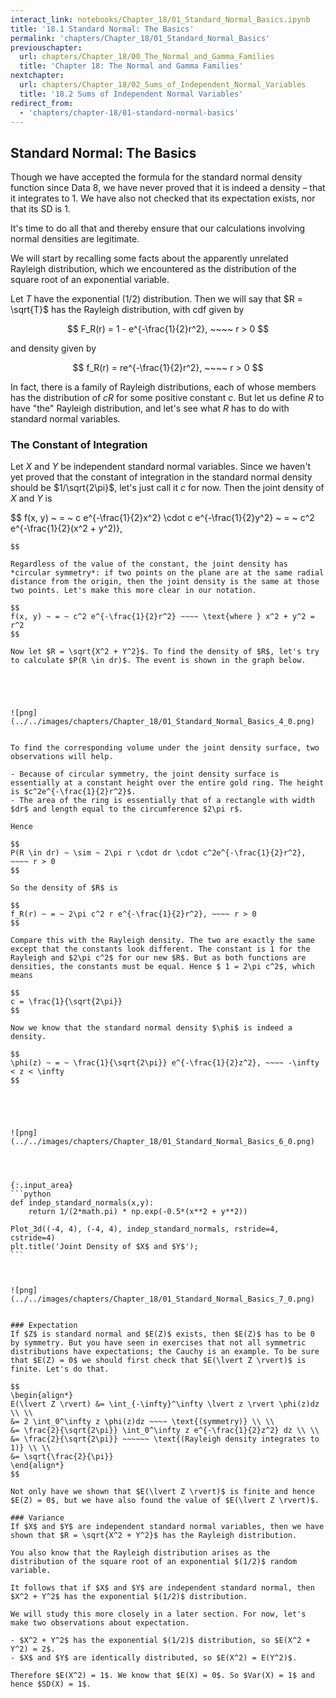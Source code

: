 ```yaml
---
interact_link: notebooks/Chapter_18/01_Standard_Normal_Basics.ipynb
title: '18.1 Standard Normal: The Basics'
permalink: 'chapters/Chapter_18/01_Standard_Normal_Basics'
previouschapter:
  url: chapters/Chapter_18/00_The_Normal_and_Gamma_Families
  title: 'Chapter 18: The Normal and Gamma Families'
nextchapter:
  url: chapters/Chapter_18/02_Sums_of_Independent_Normal_Variables
  title: '18.2 Sums of Independent Normal Variables'
redirect_from:
  - 'chapters/chapter-18/01-standard-normal-basics'
---
```


## Standard Normal: The Basics

Though we have accepted the formula for the standard normal density function since Data 8, we have never proved that it is indeed a density – that it integrates to 1. We have also not checked that its expectation exists, nor that its SD is 1. 

It's time to do all that and thereby ensure that our calculations involving normal densities are legitimate. 

We will start by recalling some facts about the apparently unrelated Rayleigh distribution, which we encountered as the distribution of the square root of an exponential variable.

Let $T$ have the exponential $(1/2)$ distribution. Then we will say that $R = \sqrt{T}$ has the Rayleigh distribution, with cdf given by

$$
F_R(r) = 1 - e^{-\frac{1}{2}r^2}, ~~~~ r > 0
$$

and density given by

$$
f_R(r) = re^{-\frac{1}{2}r^2}, ~~~~ r > 0
$$

In fact, there is a family of Rayleigh distributions, each of whose members has the distribution of $cR$ for some positive constant $c$. But let us define $R$ to have "the" Rayleigh distribution, and let's see what $R$ has to do with standard normal variables.

### The Constant of Integration
Let $X$ and $Y$ be independent standard normal variables. Since we haven't yet proved that the constant of integration in the standard normal density should be $1/\sqrt{2\pi}$, let's just call it $c$ for now. Then the joint density of $X$ and $Y$ is

$$
f(x, y) ~ = ~ c e^{-\frac{1}{2}x^2} \cdot c e^{-\frac{1}{2}y^2} 
~ = ~ c^2 e^{-\frac{1}{2}(x^2 + y^2)},
~~~~ -\infty < x, y < \infty
$$

Regardless of the value of the constant, the joint density has *circular symmetry*: if two points on the plane are at the same radial distance from the origin, then the joint density is the same at those two points. Let's make this more clear in our notation.

$$
f(x, y) ~ = ~ c^2 e^{-\frac{1}{2}r^2} ~~~~ \text{where } x^2 + y^2 = r^2
$$

Now let $R = \sqrt{X^2 + Y^2}$. To find the density of $R$, let's try to calculate $P(R \in dr)$. The event is shown in the graph below.





![png](../../images/chapters/Chapter_18/01_Standard_Normal_Basics_4_0.png)


To find the corresponding volume under the joint density surface, two observations will help.

- Because of circular symmetry, the joint density surface is essentially at a constant height over the entire gold ring. The height is $c^2e^{-\frac{1}{2}r^2}$. 
- The area of the ring is essentially that of a rectangle with width $dr$ and length equal to the circumference $2\pi r$.

Hence

$$
P(R \in dr) ~ \sim ~ 2\pi r \cdot dr \cdot c^2e^{-\frac{1}{2}r^2}, ~~~~ r > 0
$$

So the density of $R$ is

$$
f_R(r) ~ = ~ 2\pi c^2 r e^{-\frac{1}{2}r^2}, ~~~~ r > 0
$$

Compare this with the Rayleigh density. The two are exactly the same except that the constants look different. The constant is 1 for the Rayleigh and $2\pi c^2$ for our new $R$. But as both functions are densities, the constants must be equal. Hence $ 1 = 2\pi c^2$, which means

$$
c = \frac{1}{\sqrt{2\pi}}
$$

Now we know that the standard normal density $\phi$ is indeed a density.

$$
\phi(z) ~ = ~ \frac{1}{\sqrt{2\pi}} e^{-\frac{1}{2}z^2}, ~~~~ -\infty < z < \infty
$$





![png](../../images/chapters/Chapter_18/01_Standard_Normal_Basics_6_0.png)




{:.input_area}
```python
def indep_standard_normals(x,y):
    return 1/(2*math.pi) * np.exp(-0.5*(x**2 + y**2))

Plot_3d((-4, 4), (-4, 4), indep_standard_normals, rstride=4, cstride=4)
plt.title('Joint Density of $X$ and $Y$');
```



![png](../../images/chapters/Chapter_18/01_Standard_Normal_Basics_7_0.png)


### Expectation
If $Z$ is standard normal and $E(Z)$ exists, then $E(Z)$ has to be 0 by symmetry. But you have seen in exercises that not all symmetric distributions have expectations; the Cauchy is an example. To be sure that $E(Z) = 0$ we should first check that $E(\lvert Z \rvert)$ is finite. Let's do that.

$$
\begin{align*}
E(\lvert Z \rvert) &= \int_{-\infty}^\infty \lvert z \rvert \phi(z)dz \\ \\
&= 2 \int_0^\infty z \phi(z)dz ~~~~ \text{(symmetry)} \\ \\
&= \frac{2}{\sqrt{2\pi}} \int_0^\infty z e^{-\frac{1}{2}z^2} dz \\ \\
&= \frac{2}{\sqrt{2\pi}} ~~~~~~ \text{(Rayleigh density integrates to 1)} \\ \\
&= \sqrt{\frac{2}{\pi}}
\end{align*}
$$

Not only have we shown that $E(\lvert Z \rvert)$ is finite and hence $E(Z) = 0$, but we have also found the value of $E(\lvert Z \rvert)$.

### Variance
If $X$ and $Y$ are independent standard normal variables, then we have shown that $R = \sqrt{X^2 + Y^2}$ has the Rayleigh distribution. 

You also know that the Rayleigh distribution arises as the distribution of the square root of an exponential $(1/2)$ random variable.

It follows that if $X$ and $Y$ are independent standard normal, then $X^2 + Y^2$ has the exponential $(1/2)$ distribution.

We will study this more closely in a later section. For now, let's make two observations about expectation.

- $X^2 + Y^2$ has the exponential $(1/2)$ distribution, so $E(X^2 + Y^2) = 2$.
- $X$ and $Y$ are identically distributed, so $E(X^2) = E(Y^2)$.

Therefore $E(X^2) = 1$. We know that $E(X) = 0$. So $Var(X) = 1$ and hence $SD(X) = 1$.
